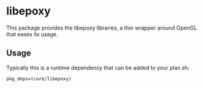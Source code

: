 # libepoxy

This package provides the libepoxy libraries, a thin wrapper around OpenGL that eases its usage.

## Usage

Typically this is a runtime dependency that can be added to your
plan.sh:

    pkg_deps=(core/libepoxy)
